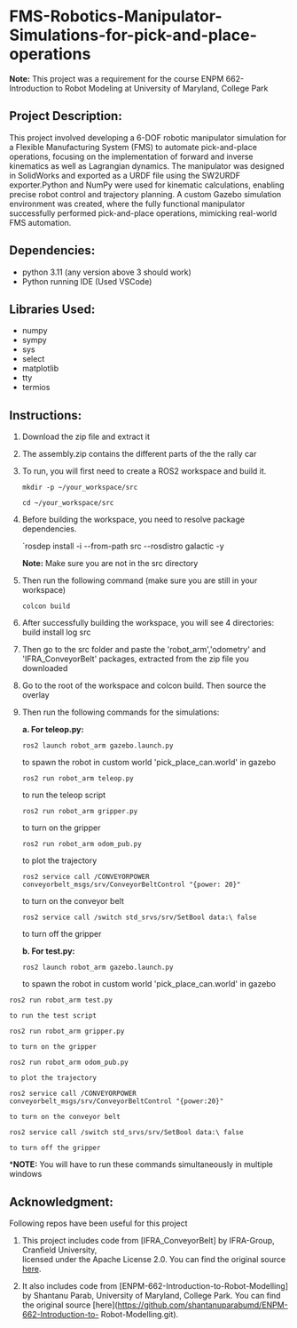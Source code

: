 # FMS-Robotics-Manipulator-Simulations-for-pick-and-place-operations
**Note:** This project was a requirement for the course ENPM 662- Introduction to Robot Modeling at University of Maryland, College Park

## Project Description:
This project involved developing a 6-DOF robotic manipulator simulation for a Flexible Manufacturing System (FMS) to automate pick-and-place operations, focusing on the implementation of forward and inverse kinematics as well as Lagrangian dynamics. The manipulator was designed in SolidWorks and exported as a URDF file using the SW2URDF exporter.Python and NumPy were used for kinematic calculations, enabling precise robot control and trajectory planning. A custom Gazebo simulation environment was created, where the fully functional manipulator successfully performed pick-and-place operations, mimicking real-world FMS automation.

## Dependencies:

* python 3.11 (any version above 3 should work)
* Python running IDE (Used VSCode)
  
## Libraries Used:
* numpy
* sympy
* sys
* select
* matplotlib
* tty
* termios

## Instructions:

1. Download the zip file and extract it
2. The assembly.zip contains the different parts of the the rally car
3. To run, you will first need to create a ROS2 workspace and build it.
   
   `mkdir -p ~/your_workspace/src`
   
   `cd ~/your_workspace/src`
   
4. Before building the workspace, you need to resolve package dependencies.

   `rosdep install -i --from-path src --rosdistro galactic -y
   
   **Note:** Make sure you are not in the src directory
5. Then run the following command (make sure you are still in your workspace)
   
   `colcon build`
   
6. After successfully building the workspace, you will see 4 directories: build install log src
7. Then go to the src folder and paste the 'robot_arm','odometry' and 'IFRA_ConveyorBelt' packages, extracted from the zip file you downloaded
8. Go to the root of the workspace and colcon build. Then source the overlay
9. Then run the following commands for the simulations:
    
    **a. For teleop.py:**

     `ros2 launch robot_arm gazebo.launch.py`
     
     to spawn the robot in custom world 'pick_place_can.world' in gazebo
     
    `ros2 run robot_arm teleop.py` 
    
     to run the teleop script
     
    `ros2 run robot_arm gripper.py` 
    
     to turn on the gripper
     
    `ros2 run robot_arm odom_pub.py`
    
     to plot the trajectory
     
    `ros2 service call /CONVEYORPOWER conveyorbelt_msgs/srv/ConveyorBeltControl "{power: 20}"`
    
     to turn on the conveyor belt
       
    `ros2 service call /switch std_srvs/srv/SetBool data:\ false`
    
     to turn off the gripper

   **b. For test.py:**

   `ros2 launch robot_arm gazebo.launch.py` 
   
    to spawn the robot in custom world 'pick_place_can.world' in gazebo
    
  `ros2 run robot_arm test.py` 
  
    to run the test script
    
  `ros2 run robot_arm gripper.py`

    to turn on the gripper
    
  `ros2 run robot_arm odom_pub.py` 

    to plot the trajectory
    
  `ros2 service call /CONVEYORPOWER conveyorbelt_msgs/srv/ConveyorBeltControl "{power:20}"` 
 
    to turn on the conveyor belt

  `ros2 service call /switch std_srvs/srv/SetBool data:\ false`

    to turn off the gripper

***NOTE:** You will have to run these commands simultaneously in multiple windows

## Acknowledgment:
Following repos have been useful for this project

1. This project includes code from [IFRA_ConveyorBelt] by IFRA-Group, Cranfield University,  
licensed under the Apache License 2.0. You can find the original source [here](https://github.com/IFRA-Cranfield/IFRA_ConveyorBelt.git).

2. It also includes code from [ENPM-662-Introduction-to-Robot-Modelling] by Shantanu Parab, University of Maryland, College Park. You can find the original source [here](https://github.com/shantanuparabumd/ENPM-662-Introduction-to-
Robot-Modelling.git).






